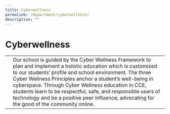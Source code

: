 ```yaml
---
title: Cyberwellness
permalink: /department/cyberwellness/
description: ""
---
```

# Cyberwellness

<table><tbody><tr><td></td><td>Our school is guided by the Cyber Wellness Framework to plan and implement a holistic education which is customized to our students’ profile and school environment.
The three Cyber Wellness Principles anchor a student’s well-being in cyberspace.
Through Cyber Wellness education in CCE, students learn to be respectful, safe, and responsible users of technology and be a positive peer influence, advocating for the good of the community online.
</td></tr></tbody></table>